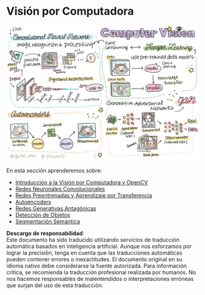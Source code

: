 # Visión por Computadora

![Resumen del contenido de Visión por Computadora en un doodle](../../../../translated_images/ai-computervision.6506ebebac3fbf76cdb78989d7d3dfea87e88285c0feaade53aa7804a22b248f.es.png)

En esta sección aprenderemos sobre:

* [Introducción a la Visión por Computadora y OpenCV](06-IntroCV/README.md)
* [Redes Neuronales Convolucionales](07-ConvNets/README.md)
* [Redes Preentrenadas y Aprendizaje por Transferencia](08-TransferLearning/README.md) 
* [Autoencoders](09-Autoencoders/README.md)
* [Redes Generativas Antagónicas](10-GANs/README.md)
* [Detección de Objetos](11-ObjectDetection/README.md)
* [Segmentación Semántica](12-Segmentation/README.md)

**Descargo de responsabilidad**:  
Este documento ha sido traducido utilizando servicios de traducción automática basados en inteligencia artificial. Aunque nos esforzamos por lograr la precisión, tenga en cuenta que las traducciones automáticas pueden contener errores o inexactitudes. El documento original en su idioma nativo debe considerarse la fuente autorizada. Para información crítica, se recomienda la traducción profesional realizada por humanos. No nos hacemos responsables de malentendidos o interpretaciones erróneas que surjan del uso de esta traducción.